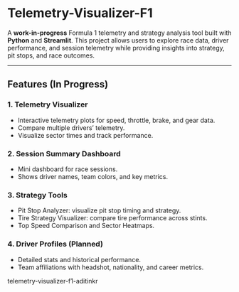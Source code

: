 # Telemetry-Visualizer-F1 

A **work-in-progress** Formula 1 telemetry and strategy analysis tool built with **Python** and **Streamlit**. This project allows users to explore race data, driver performance, and session telemetry while providing insights into strategy, pit stops, and race outcomes.  

---

## Features (In Progress)

### 1. Telemetry Visualizer
- Interactive telemetry plots for speed, throttle, brake, and gear data.
- Compare multiple drivers’ telemetry.
- Visualize sector times and track performance.

### 2. Session Summary Dashboard
- Mini dashboard for race sessions.
- Shows driver names, team colors, and key metrics.

### 3. Strategy Tools
- Pit Stop Analyzer: visualize pit stop timing and strategy.
- Tire Strategy Visualizer: compare tire performance across stints.
- Top Speed Comparison and Sector Heatmaps.

### 4. Driver Profiles (Planned)
- Detailed stats and historical performance.
- Team affiliations with headshot, nationality, and career metrics.



telemetry-visualizer-f1-aditinkr